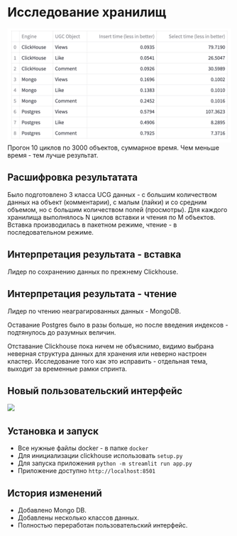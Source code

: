 # Исследование хранилищ
![](research_results.png)
Прогон 10 циклов по 3000 объектов, суммарное время.
Чем меньше время - тем лучше результат.


## Расшифровка результатата

Было подготовлено 3 класса UCG данных - с большим количеством данных на объект (комментарии), с малым (лайки) и со средним объемом, но с большим количеством полей (просмотры).
Для каждого хранилища выполнялось N циклов вставки и чтения по M объектов.
Вставка производилась в пакетном режиме, чтение - в последовательном режиме.

## Интерпретация результата - вставка

Лидер по сохранению данных по прежнему Clickhouse.

## Интерпретация результата - чтение


Лидер по чтению неаграгированных данных - MongoDB.

Оставание Postgres было в разы больше, но после введения индексов - подтянулось до разумных величин.

Отставание Clickhouse пока ничем не объяснимо, видимо выбрана неверная структура данных для хранения или неверно настроен кластер. Исследование того как это исправить - отдельная тема, выходит за временные рамки спринта.


## Новый пользовательский интерфейс

![](ui_screencast.gif)


## Установка и запуск
 - Все нужные файлы docker  - в папке `docker`
 - Для инициализации clickhouse использовать `setup.py`
 - Для запуска приложения `python -m streamlit run app.py`
 - Приложение доступно `http://localhost:8501`

## История изменений

 - Добавлено Mongo DB.
 - Добавлены несколько классов данных.
 - Полностью переработан пользовательский интерфейс.